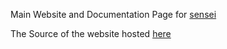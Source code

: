 Main Website and Documentation Page for [sensei](https://github.com/Demonicious/sensei)

The Source of the website hosted [here](https://discord-sensei.js.org)
